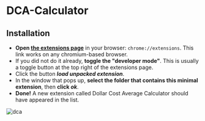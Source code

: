 ﻿# DCA-Calculator
## Installation
- **Open [the extensions page](chrome://extensions)** in your browser: `chrome://extensions`. This link works on any chromium-based browser.
- If you did not do it already, **toggle the "developer mode"**. This is usually a toggle button at the top right of the extensions page.
- Click the button **_load unpacked extension_**.
- In the window that pops up, **select the folder that contains this minimal extension**, then **click _ok_**.
- **Done!** A new extension called Dollar Cost Average Calculator should have appeared in the list.

![dca](https://github.com/AghaInvst/DCA-Calculator/assets/118198948/cb9027ba-1c42-4356-8424-67042f677e3e)
